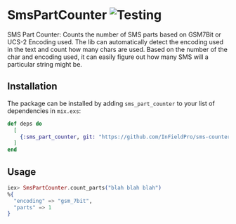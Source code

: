 # SmsPartCounter ![Testing](https://github.com/m4hi2/sms-counter/workflows/Elixir%20CI/badge.svg?branch=master)

SMS Part Counter: Counts the number of SMS parts based on GSM7Bit or UCS-2 Encoding used.
The lib can automatically detect the encoding used in the text and count how many chars are
used. Based on the number of the char and encoding used, it can easily figure out how many SMS
will a particular string might be.

## Installation

The package can be installed by adding `sms_part_counter` to your list of dependencies in `mix.exs`:

```elixir
def deps do
  [
    {:sms_part_counter, git: "https://github.com/InFieldPro/sms-counter"},
  ]
end
```

## Usage

```elixir
iex> SmsPartCounter.count_parts("blah blah blah")
%{
  "encoding" => "gsm_7bit",
  "parts" => 1
}
```

